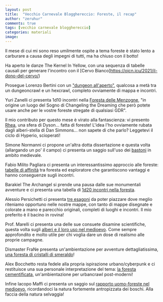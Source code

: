 ```yaml
---
layout: post
title:  "Vecchio Carnevale Blogghereccio: Foreste, il recap"
author: "zeruhur"
comments: true
tags: [vecchio carnevale blogghereccio]
categories: materiali
image:
---
```


Il mese di cui mi sono reso umilmente ospite a tema foreste è stato lento a carburare a causa degli impegni di tutti, ma ha chiuso con il botto!

Ha aperto le danze The Kernel In Yellow, con una sequenza di tabelle causali per generare l'incontro con il [Cervo Bianco]https://oicn.icu/2021/il-dono-del-cervo/)

Prosegue Lorenzo Bertini con un ["dungeon all'aperto"](https://dietroschermo.wordpress.com/2021/06/17/la-foresta-e-rimasta-di-sasso-un-dungeon-in-esterni/), qualcosa a metà tra un dungeoncrawl e un hexcrawl, completo ovviamente di mappa e incontri.

Yuri Zanelli ci presenta 1d10 incontri nella [Foresta delle Menzogne](https://castellochimerico.blogspot.com/2021/06/le-foreste-del-vecchio-carnevale.html), "in origine un luogo del Sogno di Changeling the Dreaming che però potete usare anche  per le vostre foreste stregate di qualsiasi GDR".

Il mio contributo per questo mese è virato alla fantascienza: vi presento [Rhea](https://zeruhur.space/syrinx/materiali/rhea-foresta-cielo.html), una sfera di Dyson... fatta di foreste! L'idea l'ho ovviamente rubata dagli alberi-stella di Dan Simmons... non sapete di che parlo? Leggetevi il ciclo di Hyperio, scioperati!

Simone Normanni ci propone un'altra dotta dissertazione e questa volta (allargando un po' il campo) ci presenta un saggio sull'uso dei [bastoni](https://grappaespada.wordpress.com/2021/06/23/ne-uccide-piu-il-bastone-che-la-spada-vcb/) in ambito medievale.

Fabio Milito Pagliara ci presenta un interessantissimo approccio alle foreste: [tabelle di affinità](https://d20d12.blogspot.com/2021/06/foresta-fosti-foresta.html) tra foresta ed esploratore che garantiscono vantaggi e hanno conseguenze sugli incontri.

Barakiel The Archangel si prende una pausa dalle sue monumentali avventure e ci presenta una tabella di [1d20 incontri nella foresta](https://archangelruling.blogfree.net/?t=6289323).

Alessio Persichetti ci presenta [tre esagoni](https://deeperintothedungeon.wordpress.com/2021/06/29/vecchio-carnevale-bloghereccio-rovine-esagonali-nelle-foreste/) da poter piazzare dove meglio riteniamo opportuno nelle nostre mappe, con tanto di mappe disegnate e colorate a mano e parecchio originali, completi di luoghi e incontri. Il mio preferito è il bacino in rovina!

Prof. Marelli ci presenta una delle sue consuete disamine scientifiche, questa volta sugli [alberi e il loro uso nel medioevo](https://www.profmarrelli.it/2021/06/30/10-alberi-del-medioevo-e-i-loro-usi/). Come sempre approfondito e molto utile per chi voglia dare un dose di realismo alle proprie campagne.

Dismaster FraNe presenta un'ambientazione per avventure dettagliatissima, [una foresta di cristalli di smeraldo](https://dismastersden.blogspot.com/2021/06/la-foresta-smeraldina.html)!

Alex Bocchetto resta fedele alla propria ispirazione urbano/cyberpunk e ci restituisce una sua personale interpretazione del tema: [la foresta cementificata](https://mangustaexpress.com/lisola-delle-sopraelevate-la-foresta-cementificata), un'ambientazione per urbancrawl post-moderni!

Infine Iacopo Maffi ci presenta un saggio sul [rapporto uomo-foreste nel medioevo](https://write.as/jonnie/a-cosa-serve-una-foresta-nel-medioevo), ricordandoci la natura fortemente antropizzata dei boschi. Alla faccia della natura selvaggia!